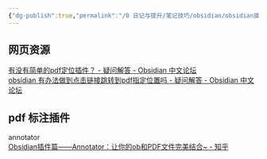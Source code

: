 ```yaml
---
{"dg-publish":true,"permalink":"/0 日记与提升/笔记技巧/obsidian/obsidian插件/第三方插件/pdf相关插件/","title":"pdf相关插件"}
---
```



## 网页资源
[有没有简单的pdf定位插件？ - 疑问解答 - Obsidian 中文论坛](https://forum-zh.obsidian.md/t/topic/3103)  
[obsidian 有办法做到点击链接跳转到pdf指定位置吗 - 疑问解答 - Obsidian 中文论坛](https://forum-zh.obsidian.md/t/topic/18694)

## pdf 标注插件
annotator  
[Obsidian插件篇——Annotator：让你的ob和PDF文件完美结合\~ - 知乎](https://zhuanlan.zhihu.com/p/432892362)